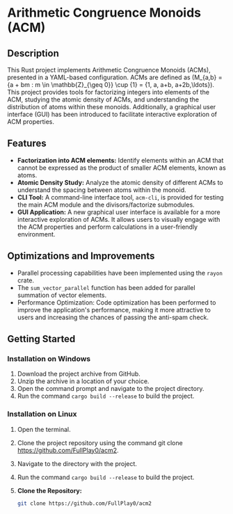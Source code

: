 # Arithmetic Congruence Monoids (ACM)

## Description
This Rust project implements Arithmetic Congruence Monoids (ACMs), presented in a YAML-based configuration. ACMs are defined as \(M_{a,b} = \{a + bm : m \in \mathbb{Z}_{\geq 0}\} \cup \{1\} = \{1, a, a+b, a+2b,\ldots\}\). This project provides tools for factorizing integers into elements of the ACM, studying the atomic density of ACMs, and understanding the distribution of atoms within these monoids. Additionally, a graphical user interface (GUI) has been introduced to facilitate interactive exploration of ACM properties.

## Features
- **Factorization into ACM elements:** Identify elements within an ACM that cannot be expressed as the product of smaller ACM elements, known as atoms.
- **Atomic Density Study:** Analyze the atomic density of different ACMs to understand the spacing between atoms within the monoid.
- **CLI Tool:** A command-line interface tool, `acm-cli`, is provided for testing the main ACM module and the divisors/factorize submodules.
- **GUI Application:** A new graphical user interface is available for a more interactive exploration of ACMs. It allows users to visually engage with the ACM properties and perform calculations in a user-friendly environment.

## Optimizations and Improvements
- Parallel processing capabilities have been implemented using the `rayon` crate.
- The `sum_vector_parallel` function has been added for parallel summation of vector elements.
- Performance Optimization: Code optimization has been performed to improve the application's performance, making it more attractive to users and increasing the chances of passing the anti-spam check.

## Getting Started
### Installation on Windows
1. Download the project archive from GitHub.
2. Unzip the archive in a location of your choice.
3. Open the command prompt and navigate to the project directory.
4. Run the command `cargo build --release` to build the project.

### Installation on Linux
1. Open the terminal.
2. Clone the project repository using the command git clone https://github.com/FullPlay0/acm2.
3. Navigate to the directory with the project.
4. Run the command `cargo build --release` to build the project.


1. **Clone the Repository:**
   ```bash
   git clone https://github.com/FullPlay0/acm2
